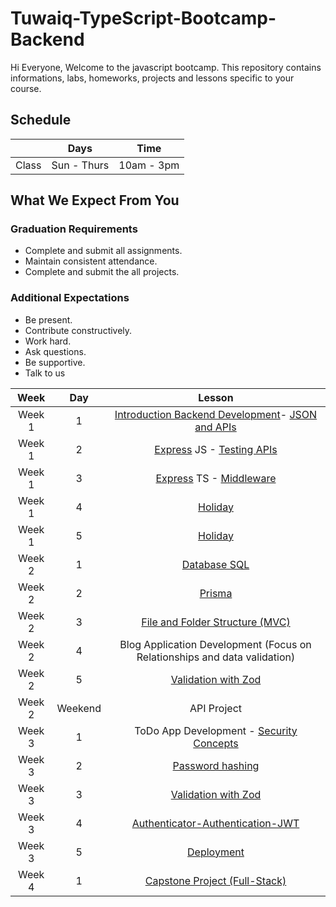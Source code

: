 
# Tuwaiq-TypeScript-Bootcamp-Backend
Hi Everyone, Welcome to the javascript bootcamp. This repository contains informations, labs, homeworks, projects and lessons specific to your course.

## Schedule
|  | Days | Time |
| --- | ------------- | ------------- |
| Class | Sun - Thurs  | 10am - 3pm  |


## What We Expect From You
### Graduation Requirements
* Complete and submit all assignments.
* Maintain consistent attendance.
* Complete and submit the all projects.
### Additional Expectations
* Be present.
* Contribute constructively.
* Work hard.
* Ask questions.
* Be supportive.
* Talk to us

| Week   | Day | Lesson |
|:-----:|:---:|:------:|
| Week 1| 1   |[Introduction Backend Development](https://github.com/Tuwaiq-Academy-Training/Js-Introduction-Backend-Development)- [JSON and APIs](https://github.com/Tuwaiq-Academy-Training/JSON-and-APIs)|--- |
| Week 1| 2   |[Express](https://github.com/Tuwaiq-Academy-Training/Express) JS - [Testing APIs](https://github.com/Tuwaiq-Academy-Training/Testing-apis)|--- |
| Week 1| 3   |[Express](https://github.com/Tuwaiq-Academy-Training/Express) TS - [Middleware](https://github.com/Tuwaiq-Academy-Training/middleware) |
| Week 1| 4   |[Holiday](https://github.com/Tuwaiq-Academy-Training/-Tuwaiq-TypeScript-Bootcamp-Backend/blob/main/README.md)|
| Week 1| 5   |[Holiday](https://github.com/Tuwaiq-Academy-Training/-Tuwaiq-TypeScript-Bootcamp-Backend/blob/main/README.md)|
| Week 2| 1   |[Database SQL](https://github.com/Tuwaiq-Academy-Training/Database-SQL) |
| Week 2| 2   |[Prisma](https://github.com/Tuwaiq-Academy-Training/Prisma) |
| Week 2| 3   |[File and Folder Structure (MVC)](https://github.com/Tuwaiq-Academy-Training/File-and-Folder-Structure-MVC-) |
| Week 2| 4   |Blog Application Development (Focus on Relationships and data validation) |--- |
| Week 2| 5   |[Validation with Zod](https://github.com/Tuwaiq-Academy-Training/Validation-with-Zod) | 
| Week 2| Weekend   |API Project | 
| Week 3| 1   |ToDo App Development - [Security Concepts](https://github.com/Tuwaiq-Academy-Training/Security-Concepts) |
| Week 3| 2   |[Password hashing ](https://github.com/Tuwaiq-Academy-Training/Password-hashing)| 
| Week 3| 3   |[Validation with Zod](https://github.com/Tuwaiq-Academy-Training/Validation-with-Zod)|
| Week 3| 4   |[Authenticator-Authentication-JWT](https://github.com/Tuwaiq-Academy-Training/authenticator-authentication-Hashing.js)| 
| Week 3| 5   |[Deployment](https://github.com/Tuwaiq-Academy-Training/-Tuwaiq-TypeScript-Bootcamp-Backend/blob/main/README.md)| 
| Week 4| 1   |[Capstone Project (Full-Stack)](https://github.com/Tuwaiq-Academy-Training/Capstone-Project-Full-Stack-)|


